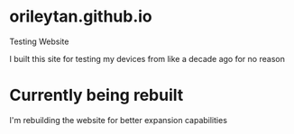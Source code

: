 # orileytan.github.io
Testing Website

I built this site for testing my devices from like a decade ago for no reason

# Currently being rebuilt
I'm rebuilding the website for better expansion capabilities
